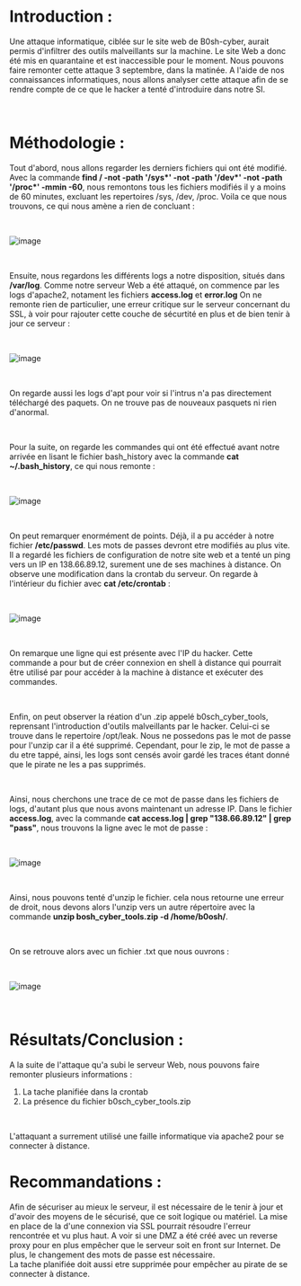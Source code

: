 # Introduction :


Une attaque informatique, ciblée sur le site web de B0sh-cyber, aurait permis d'infiltrer des outils malveillants sur la machine. Le site Web a donc été mis en quarantaine et est inaccessible pour le moment. Nous pouvons faire remonter cette attaque 3 septembre, dans la matinée. 
A l'aide de nos connaissances informatiques, nous allons analyser cette attaque afin de se rendre compte de ce que le hacker a tenté d'introduire dans notre SI.

<br/>

# Méthodologie :

Tout d'abord, nous allons regarder les derniers fichiers qui ont été modifié. Avec la commande __find / -not -path '/sys*' -not -path '/dev*' -not -path '/proc*' -mmin -60__, nous remontons tous les fichiers modifiés il y a moins de 60 minutes, excluant les repertoires /sys, /dev, /proc. Voila ce que nous trouvons, ce qui nous amène a rien de concluant  :

<br/>

![image](https://user-images.githubusercontent.com/78368428/219013521-3cba3007-4c11-4fe3-9eab-2d46405ba78e.png)

<br/>


Ensuite, nous regardons les différents logs a notre disposition, situés dans __/var/log__. Comme notre serveur Web a été attaqué, on commence par les logs d'apache2, notament les fichiers __access.log__ et __error.log__
On ne remonte rien de particulier, une erreur critique sur le serveur concernant du SSL, à voir pour rajouter cette couche de sécurtité en plus et de bien tenir à jour ce serveur :

<br/>

![image](https://user-images.githubusercontent.com/78368428/219013582-2b07cc1d-511a-4406-8345-0dd2b308298d.png)

<br/>


On regarde aussi les logs d'apt pour voir si l'intrus n'a pas directement téléchargé des paquets. On ne trouve pas de nouveaux pasquets ni rien d'anormal.

<br/>

Pour la suite, on regarde les commandes qui ont été effectué avant notre arrivée en lisant le fichier bash_history avec la commande __cat ~/.bash_history__, ce qui nous remonte :

<br/>

![image](https://user-images.githubusercontent.com/78368428/219013645-57454fdc-db5a-4fe7-8e94-a68c6fb56ee8.png)

<br/>


On peut remarquer enormément de points. Déjà, il a pu accéder à notre fichier __/etc/passwd__. Les mots de passes devront etre modifiés au plus vite.
Il a regardé les fichiers de configuration de notre site web et a tenté un ping vers un IP en 138.66.89.12, surement une de ses machines à distance.
On observe une modification dans la crontab du serveur. On regarde à l'intérieur du fichier avec __cat /etc/crontab__ :

<br/>

![image](https://user-images.githubusercontent.com/78368428/219013715-16cad26f-089b-4147-9c2e-5f178d1b8b63.png)

<br/>


On remarque une ligne qui est présente avec l'IP du hacker. Cette commande a pour but de créer connexion en shell à distance qui pourrait être utilisé par pour accéder à la machine à distance et exécuter des commandes.

<br/>

Enfin, on peut observer la réation d'un .zip appelé b0sch_cyber_tools, reprensant l'introduction d'outils malveillants par le hacker. Celui-ci se trouve dans le repertoire /opt/leak. Nous ne possedons pas le mot de passe pour l'unzip car il a été supprimé. 
Cependant, pour le zip, le mot de passe a du etre tappé, ainsi, les logs sont censés avoir gardé les traces étant donné que le pirate ne les a pas supprimés.

<br/>

Ainsi, nous cherchons une trace de ce mot de passe dans les fichiers de logs, d'autant plus que nous avons maintenant un adresse IP.
Dans le fichier __access.log__, avec la commande __cat access.log | grep "138.66.89.12" | grep "pass"__, nous trouvons la ligne avec le mot de passe :

<br/>

![image](https://user-images.githubusercontent.com/78368428/219013851-02cde0d5-dbaa-4363-b33b-2fdf45b865e3.png)

<br/>

Ainsi, nous pouvons tenté d'unzip le fichier. cela nous retourne une erreur de droit, nous devons alors l'unzip vers un autre répertoire avec la commande __unzip bosh_cyber_tools.zip -d /home/b0osh/__.

<br/>


On se retrouve alors avec un fichier .txt que nous ouvrons :

<br/>

![image](https://user-images.githubusercontent.com/78368428/219013961-e75d9bd2-f860-4880-a095-378e4c98d170.png)

<br/>



# Résultats/Conclusion : 

A la suite de l'attaque qu'a subi le serveur Web, nous pouvons faire remonter plusieurs informations : 

1. La tache planifiée dans la crontab
2. La présence du fichier b0sch_cyber_tools.zip

<br/>

L'attaquant a surrement utilisé une faille informatique via apache2 pour se connecter à distance. 

# Recommandations :

Afin de sécuriser au mieux le serveur, il est nécessaire de le tenir à jour et d'avoir des moyens de le sécurisé, que ce soit logique ou matériel. La mise en place de la d'une connexion via SSL pourrait résoudre l'erreur rencontrée et vu plus haut. A voir si une DMZ a été créé avec un reverse proxy pour en plus empêcher que le serveur soit en front sur Internet. De plus, le changement des mots de passe est nécessaire.
<br/>
La tache planifiée doit aussi etre supprimée pour empêcher au pirate de se connecter à distance.









